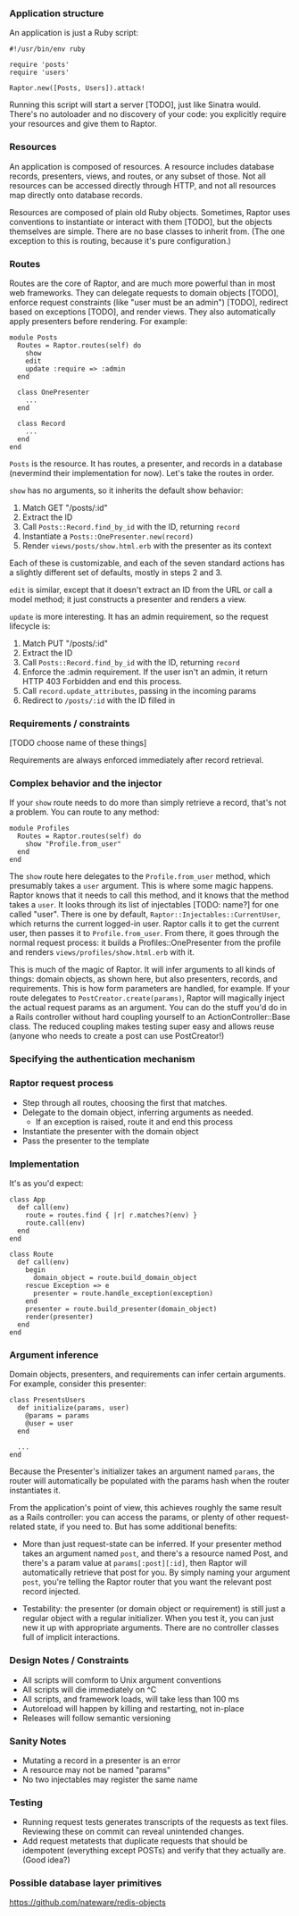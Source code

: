 ### Application structure

An application is just a Ruby script:

    #!/usr/bin/env ruby

    require 'posts'
    require 'users'

    Raptor.new([Posts, Users]).attack!

Running this script will start a server [TODO], just like Sinatra would. There's no autoloader and no discovery of your code: you explicitly require your resources and give them to Raptor.

### Resources

An application is composed of resources. A resource includes database records, presenters, views, and routes, or any subset of those. Not all resources can be accessed directly through HTTP, and not all resources map directly onto database records.

Resources are composed of plain old Ruby objects. Sometimes, Raptor uses conventions to instantiate or interact with them [TODO], but the objects themselves are simple. There are no base classes to inherit from. (The one exception to this is routing, because it's pure configuration.)

### Routes

Routes are the core of Raptor, and are much more powerful than in most web frameworks. They can delegate requests to domain objects [TODO], enforce request constraints (like "user must be an admin") [TODO], redirect based on exceptions [TODO], and render views. They also automatically apply presenters before rendering. For example:

    module Posts
      Routes = Raptor.routes(self) do
        show
        edit
        update :require => :admin
      end

      class OnePresenter
        ...
      end

      class Record
        ...
      end
    end

`Posts` is the resource. It has routes, a presenter, and records in a database (nevermind their implementation for now). Let's take the routes in order.

`show` has no arguments, so it inherits the default show behavior:

1. Match GET "/posts/:id"
1. Extract the ID
1. Call `Posts::Record.find_by_id` with the ID, returning `record`
1. Instantiate a `Posts::OnePresenter.new(record)`
1. Render `views/posts/show.html.erb` with the presenter as its context

Each of these is customizable, and each of the seven standard actions has a slightly different set of defaults, mostly in steps 2 and 3.

`edit` is similar, except that it doesn't extract an ID from the URL or call a model method; it just constructs a presenter and renders a view.

`update` is more interesting. It has an admin requirement, so the request lifecycle is:

1. Match PUT "/posts/:id"
1. Extract the ID
1. Call `Posts::Record.find_by_id` with the ID, returning `record`
1. Enforce the :admin requirement. If the user isn't an admin, it return HTTP 403 Forbidden and end this process.
1. Call `record.update_attributes`, passing in the incoming params
1. Redirect to `/posts/:id` with the ID filled in

### Requirements / constraints

[TODO choose name of these things]

Requirements are always enforced immediately after record retrieval.

### Complex behavior and the injector

If your `show` route needs to do more than simply retrieve a record, that's not a problem. You can route to any method:

    module Profiles
      Routes = Raptor.routes(self) do
        show "Profile.from_user"
      end
    end

The `show` route here delegates to the `Profile.from_user` method, which presumably takes a `user` argument. This is where some magic happens. Raptor knows that it needs to call this method, and it knows that the method takes a `user`. It looks through its list of injectables [TODO: name?] for one called "user". There is one by default, `Raptor::Injectables::CurrentUser`, which returns the current logged-in user. Raptor calls it to get the current user, then passes it to `Profile.from_user`. From there, it goes through the normal request process: it builds a Profiles::OnePresenter from the profile and renders `views/profiles/show.html.erb` with it.

This is much of the magic of Raptor. It will infer arguments to all kinds of things: domain objects, as shown here, but also presenters, records, and requirements. This is how form parameters are handled, for example. If your route delegates to `PostCreator.create(params)`, Raptor will magically inject the actual request params as an argument. You can do the stuff you'd do in a Rails controller without hard coupling yourself to an ActionController::Base class. The reduced coupling makes testing super easy and allows reuse (anyone who needs to create a post can use PostCreator!)

### Specifying the authentication mechanism

### Raptor request process

- Step through all routes, choosing the first that matches.
- Delegate to the domain object, inferring arguments as needed.
  - If an exception is raised, route it and end this process
- Instantiate the presenter with the domain object
- Pass the presenter to the template

### Implementation

It's as you'd expect:

    class App
      def call(env)
        route = routes.find { |r| r.matches?(env) }
        route.call(env)
      end
    end

    class Route
      def call(env)
        begin
          domain_object = route.build_domain_object
        rescue Exception => e
          presenter = route.handle_exception(exception)
        end
        presenter = route.build_presenter(domain_object)
        render(presenter)
      end
    end

### Argument inference

Domain objects, presenters, and requirements can infer certain arguments. For example, consider this presenter:

    class PresentsUsers
      def initialize(params, user)
        @params = params
        @user = user
      end

      ...
    end

Because the Presenter's initializer takes an argument named `params`, the router will automatically be populated with the params hash when the router instantiates it.

From the application's point of view, this achieves roughly the same result as a Rails controller: you can access the params, or plenty of other request-related state, if you need to. But has some additional benefits:

* More than just request-state can be inferred. If your presenter method takes an argument named `post`, and there's a resource named Post, and there's a param value at `params[:post][:id]`, then Raptor will automatically retrieve that post for you. By simply naming your argument `post`, you're telling the Raptor router that you want the relevant post record injected.

* Testability: the presenter (or domain object or requirement) is still just a regular object with a regular initializer. When you test it, you can just new it up with appropriate arguments. There are no controller classes full of implicit interactions.

### Design Notes / Constraints

- All scripts will comform to Unix argument conventions
- All scripts will die immediately on ^C
- All scripts, and framework loads, will take less than 100 ms
- Autoreload will happen by killing and restarting, not in-place
- Releases will follow semantic versioning

### Sanity Notes

- Mutating a record in a presenter is an error
- A resource may not be named "params"
- No two injectables may register the same name

### Testing

- Running request tests generates transcripts of the requests as text files. Reviewing these on commit can reveal unintended changes.
- Add request metatests that duplicate requests that should be idempotent (everything except POSTs) and verify that they actually are. (Good idea?)

### Possible database layer primitives

https://github.com/nateware/redis-objects

